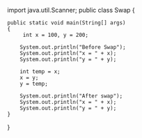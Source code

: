 import java.util.Scanner;
public class Swap {
 
    public static void main(String[] args)
    {
         int x = 100, y = 200;
 
        System.out.println("Before Swap");
        System.out.println("x = " + x);
        System.out.println("y = " + y);
 
        int temp = x;
        x = y;
        y = temp;
 
        System.out.println("After swap");
        System.out.println("x = " + x);
        System.out.println("y = " + y);
    }
}
